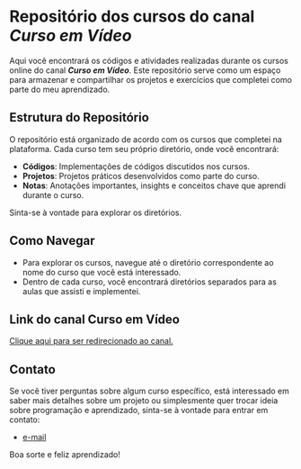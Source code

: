 # Repositório dos cursos do canal *Curso em Vídeo*

Aqui você encontrará os códigos e atividades realizadas durante os cursos online do canal ***Curso em Vídeo***. Este repositório serve como um espaço para armazenar e compartilhar os projetos e exercícios que completei como parte do meu aprendizado.

## Estrutura do Repositório

O repositório está organizado de acordo com os cursos que completei na plataforma. Cada curso tem seu próprio diretório, onde você encontrará:

- **Códigos**: Implementações de códigos discutidos nos cursos.
- **Projetos**: Projetos práticos desenvolvidos como parte do curso.
- **Notas**: Anotações importantes, insights e conceitos chave que aprendi durante o curso.

Sinta-se à vontade para explorar os diretórios.

## Como Navegar

- Para explorar os cursos, navegue até o diretório correspondente ao nome do curso que você está interessado.
- Dentro de cada curso, você encontrará diretórios separados para as aulas que assisti e implementei.

## Link do canal Curso em Vídeo

[Clique aqui para ser redirecionado ao canal.](https://www.youtube.com/c/CursoemVídeo/videos)

## Contato

Se você tiver perguntas sobre algum curso específico, está interessado em saber mais detalhes sobre um projeto ou simplesmente quer trocar ideia sobre programação e aprendizado, sinta-se à vontade para entrar em contato:

- [e-mail](mailto:danielsampaiorocha@gmail.com)

Boa sorte e feliz aprendizado!
